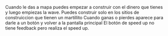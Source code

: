 Cuando le das a mapa puedes empezar a construir con el dinero que tienes y luego
    empiezas la wave.
Puedes construir solo en los sitios de construiccion que tienen un martillito
Cuando ganas o pierdes aparece para darle a un botón y volver a la pantalla principal 
El botón de speed up no tiene feedback pero realiza el speed up.


